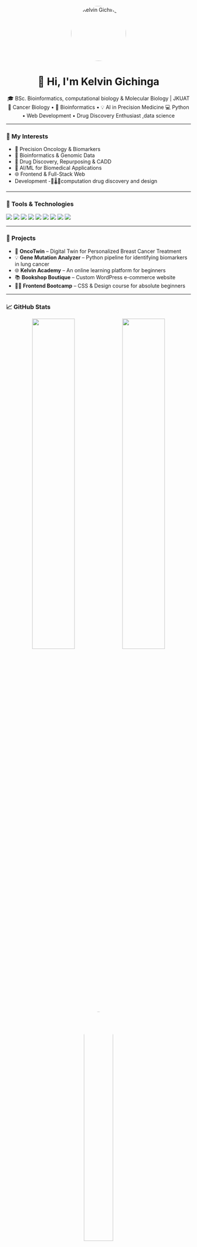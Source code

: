<p align="center">
  <img src="https://github.com/kelvinmaina01.png" width="150" height="150"  style="border-radius:50%;" alt="Kelvin Gichinga" />
</p>
<h1 align="center">👋 Hi, I'm Kelvin Gichinga</h1>

<p align="center">
🎓 BSc. Bioinformatics, computational biology & Molecular Biology | JKUAT  
🔬 Cancer Biology • 🧬 Bioinformatics • 💡 AI in Precision Medicine  
💻 Python • Web Development • Drug Discovery Enthusiast ,data science 
</p>

---

### 🧠 My Interests
- 🔬 Precision Oncology & Biomarkers  
- 🧬 Bioinformatics & Genomic Data  
- 💊 Drug Discovery, Repurposing & CADD  
- 🤖 AI/ML for Biomedical Applications  
- 🌐 Frontend & Full-Stack Web
- Development
-🧪🌡️💊computation drug discovery and design 

---

### 🧰 Tools & Technologies

<p>
  <img src="https://img.shields.io/badge/Python-3776AB?style=flat&logo=python&logoColor=white"/>
  <img src="https://img.shields.io/badge/JavaScript-F7DF1E?style=flat&logo=javascript&logoColor=black"/>
  <img src="https://img.shields.io/badge/React-61DAFB?style=flat&logo=react&logoColor=black"/>
  <img src="https://img.shields.io/badge/Node.js-339933?style=flat&logo=node.js&logoColor=white"/>
  <img src="https://img.shields.io/badge/Tailwind_CSS-38B2AC?style=flat&logo=tailwind-css&logoColor=white"/>
  <img src="https://img.shields.io/badge/WordPress-21759B?style=flat&logo=wordpress&logoColor=white"/>
  <img src="https://img.shields.io/badge/BioPython-3776AB?style=flat&logo=python&logoColor=white"/>
  <img src="https://img.shields.io/badge/Colab-F9AB00?style=flat&logo=google-colab&logoColor=black"/>
  <img src="https://img.shields.io/badge/GitHub-181717?style=flat&logo=github&logoColor=white"/>
</p>

---

### 🚀 Projects
- 🧪 **OncoTwin** – Digital Twin for Personalized Breast Cancer Treatment  
- 💡 **Gene Mutation Analyzer** – Python pipeline for identifying biomarkers in lung cancer  
- 🌐 **Kelvin Academy** – An online learning platform for beginners  
- 📚 **Bookshop Boutique** – Custom WordPress e-commerce website  
- 👨‍🏫 **Frontend Bootcamp** – CSS & Design course for absolute beginners

---

### 📈 GitHub Stats

<p align="center">
  <img src="https://github-readme-stats.vercel.app/api?username=yourusername&show_icons=true&theme=tokyonight" width="48%" />
  <img src="https://github-readme-streak-stats.herokuapp.com/?user=yourusername&theme=tokyonight" width="48%"/>
</p>

<p align="center">
<img src="https://github-readme-stats.vercel.app/api/top-langs/?username=yourusername&layout=compact&theme=tokyonight" 
     width="40%" 
     style="border-radius: 50%; overflow: hidden;" />

</p>

---

### 📬 Let's Connect!

<p>
  📧 Email: kelvingichinga[at]gmail.com  
  💼 LinkedIn: [linkedin.com/in/yourname](#)  
  🔬 ResearchGate: [Coming Soon]  
  🌐 Portfolio: [Coming Soon]  
</p>

---

> _“Science meets code. Data meets life. I build tools that decode disease.”_
